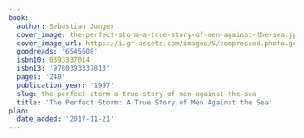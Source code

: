 ```yaml
---
book:
  author: Sebastian Junger
  cover_image: the-perfect-storm-a-true-story-of-men-against-the-sea.jpg
  cover_image_url: https://i.gr-assets.com/images/S/compressed.photo.goodreads.com/books/1442243544l/6545608._SX318_.jpg
  goodreads: '6545608'
  isbn10: 0393337014
  isbn13: '9780393337013'
  pages: '248'
  publication_year: '1997'
  slug: the-perfect-storm-a-true-story-of-men-against-the-sea
  title: 'The Perfect Storm: A True Story of Men Against the Sea'
plan:
  date_added: '2017-11-21'
---
```

